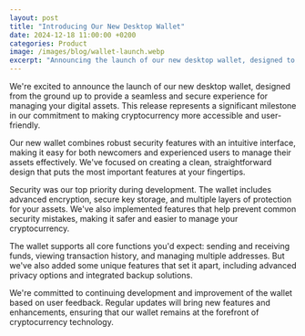 ```yaml
---
layout: post
title: "Introducing Our New Desktop Wallet"
date: 2024-12-18 11:00:00 +0200
categories: Product
image: /images/blog/wallet-launch.webp
excerpt: "Announcing the launch of our new desktop wallet, designed to provide a seamless and secure experience for managing your digital assets."
---
```


We're excited to announce the launch of our new desktop wallet, designed from the ground up to provide a seamless and secure experience for managing your digital assets. This release represents a significant milestone in our commitment to making cryptocurrency more accessible and user-friendly.

Our new wallet combines robust security features with an intuitive interface, making it easy for both newcomers and experienced users to manage their assets effectively. We've focused on creating a clean, straightforward design that puts the most important features at your fingertips.

Security was our top priority during development. The wallet includes advanced encryption, secure key storage, and multiple layers of protection for your assets. We've also implemented features that help prevent common security mistakes, making it safer and easier to manage your cryptocurrency.

The wallet supports all core functions you'd expect: sending and receiving funds, viewing transaction history, and managing multiple addresses. But we've also added some unique features that set it apart, including advanced privacy options and integrated backup solutions.

We're committed to continuing development and improvement of the wallet based on user feedback. Regular updates will bring new features and enhancements, ensuring that our wallet remains at the forefront of cryptocurrency technology.
